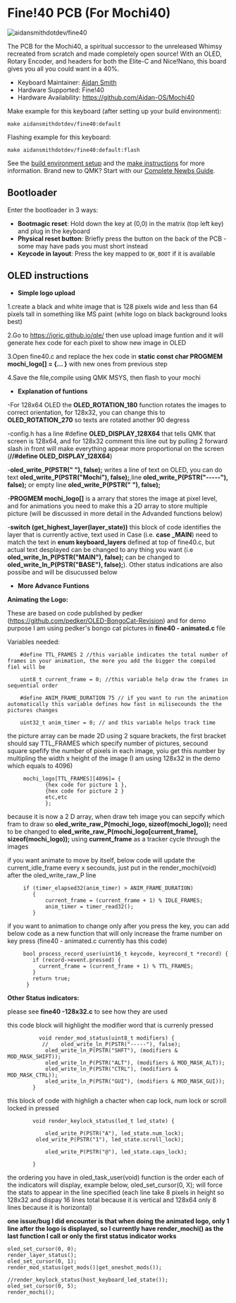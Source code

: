 # Fine!40 PCB (For Mochi40)

![aidansmithdotdev/fine40](https://i.imgur.com/2JMorvxh.png)

The PCB for the Mochi40, a spiritual successor to the unreleased Whimsy recreated from scratch and made completely open source! With an OLED, Rotary Encoder, and headers for both the Elite-C and Nice!Nano, this board gives you all you could want in a 40%.

* Keyboard Maintainer: [Aidan Smith](https://github.com/Aidan-OS)
* Hardware Supported: Fine!40
* Hardware Availability: https://github.com/Aidan-OS/Mochi40

Make example for this keyboard (after setting up your build environment):

    make aidansmithdotdev/fine40:default

Flashing example for this keyboard:

    make aidansmithdotdev/fine40:default:flash

See the [build environment setup](https://docs.qmk.fm/#/getting_started_build_tools) and the [make instructions](https://docs.qmk.fm/#/getting_started_make_guide) for more information. Brand new to QMK? Start with our [Complete Newbs Guide](https://docs.qmk.fm/#/newbs).

## Bootloader

Enter the bootloader in 3 ways:

* **Bootmagic reset**: Hold down the key at (0,0) in the matrix (top left key) and plug in the keyboard
* **Physical reset button**: Briefly press the button on the back of the PCB - some may have pads you must short instead
* **Keycode in layout**: Press the key mapped to `QK_BOOT` if it is available


## OLED instructions

* **Simple logo upload**

1.create a black and white image that is 128 pixels wide and less than 64 pixels tall in something like MS paint (white logo on black background looks best) 

2.Go to https://joric.github.io/qle/ then use upload image funtion and it will generate hex code for each pixel to show new image in OLED

3.Open fine40.c and replace the hex code in **static const char PROGMEM mochi_logo[] = {... }** with new ones from previous step

4.Save the file,compile using QMK MSYS, then flash to your mochi

* **Explanation of funtions**

-For 128x64 OLED the **OLED_ROTATION_180** function rotates the images to correct orientation, for 128x32, you can change this to **OLED_ROTATION_270** so texts are rotated another 90 degress

-config.h has a line #define **OLED_DISPLAY_128X64** that tells QMK that screen is 128x64, and for 128x32 comment this line out by pulling 2 forward slash in front will make everything appear more proportional on the screen (**//#define OLED_DISPLAY_128X64**)

-**oled_write_P(PSTR("  "), false);** writes a line of text on OLED, you can do text **oled_write_P(PSTR("Mochi"), false);**,line **oled_write_P(PSTR("-----"), false);** or empty line **oled_write_P(PSTR("   "), false);**


-**PROGMEM mochi_logo[]** is a arrary that stores the image at pixel level, and for animations you need to make this a 2D array to store multiple picture (will be discussed in more detail in the Advanded functions below)

-**switch (get_highest_layer(layer_state))**  this block of code identifies the layer that is currently active, text used in Case (i.e. **case _MAIN**) need to match the text in  **enum keyboard_layers** defined at top of fine40.c, but actual text desplayed can be changed to any thing you want (i.e  **oled_write_ln_P(PSTR("MAIN"), false);** can be changed to  **oled_write_ln_P(PSTR("BASE"), false);**). Other status indications are also possibe and will be disucussed below

* **More Advance Funtions**

**Animating the Logo:**

These are based on code published by pedker (https://github.com/pedker/OLED-BongoCat-Revision) and for demo purpose I am using pedker's bongo cat pictures in **fine40 - animated.c** file 

Variables needed: 

        #define TTL_FRAMES 2 //this variable indicates the total number of frames in your animation, the more you add the bigger the compiled fiel will be
        
        uint8_t current_frame = 0; //this variable help draw the frames in sequential order

        #define ANIM_FRAME_DURATION 75 // if you want to run the animation automatically this variable defines how fast in milisecounds the the pictures changes 
        
        uint32_t anim_timer = 0; // and this variable helps track time

the picture array can be made 2D using 2 square brackets, the first bracket should say TTL_FRAMES which specify number of pictures, secound square spefify the number of pixels in each image, yoiu get this number by multipling the width x height of the image (I am using 128x32 in the demo which equals to 4096)
         
         mochi_logo[TTL_FRAMES][4096]= {
                {hex code for picture 1 },
                {hex code for picture 2 }
                etc,etc
                };

 because it is now a 2 D array, when draw teh image you can sepcify which fram to draw so **oled_write_raw_P(mochi_logo, sizeof(mochi_logo));** need to be changed to **oled_write_raw_P(mochi_logo[current_frame], sizeof(mochi_logo));**  using **current_frame** as a tracker cycle through the images
 
 if you want animate to move by itself, below code will update the current_idle_frame every x secounds, just put in the render_mochi(void) after the oled_write_raw_P line
 
         if (timer_elapsed32(anim_timer) > ANIM_FRAME_DURATION)
            {
                current_frame = (current_frame + 1) % IDLE_FRAMES;
                anim_timer = timer_read32();
            }
            
 if you want to animation to change only after you press the key, you can add below code as a new function that will only increase the frame number on key press (fine40 - animated.c currently has this code)
 
         bool process_record_user(uint16_t keycode, keyrecord_t *record) {
            if (record->event.pressed) {
              current_frame = (current_frame + 1) % TTL_FRAMES;
            }
            return true;
          }
  
  
  
  **Other Status indicators:**
  
  please see **fine40 -128x32.c** to see how they are used
  
  this code block will highlight the modifier word that is currenly pressed
  
              void render_mod_status(uint8_t modifiers) {
               //    oled_write_ln_P(PSTR("-----"), false);
                oled_write_ln_P(PSTR("SHFT"), (modifiers & MOD_MASK_SHIFT));
                oled_write_ln_P(PSTR("ALT"), (modifiers & MOD_MASK_ALT));
                oled_write_ln_P(PSTR("CTRL"), (modifiers & MOD_MASK_CTRL));
                oled_write_ln_P(PSTR("GUI"), (modifiers & MOD_MASK_GUI));
            }


this block of code with highligh a chacter when cap lock, num lock or scroll locked in pressed

            void render_keylock_status(led_t led_state) {

                oled_write_P(PSTR("A"), led_state.num_lock);
             oled_write_P(PSTR("1"), led_state.scroll_lock);

                oled_write_P(PSTR("@"), led_state.caps_lock);

            }

the ordering you have in oled_task_user(void) function is the order each of the indicators will display, example below, oled_set_cursor(0, X); will force the stats to appear in the line specified (each line take 8 pixels in height so 128x32 and dispay 16 lines total because it is vertical and 128x64 only 8 lines because it is horizontal)

**one issue/bug I did encounter is that when doing the animated logo, only 1 line after the logo is displayed, so I currently have render_mochi() as the last function I call or only the first status indicator works**

	oled_set_cursor(0, 0); 
    render_layer_status();
    oled_set_cursor(0, 1); 
    render_mod_status(get_mods()|get_oneshot_mods());

	//render_keylock_status(host_keyboard_led_state());
    oled_set_cursor(0, 5); 
	render_mochi();
	

	


